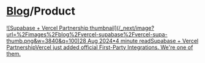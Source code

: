 # [Blog](/blog)/Product

[![Supabase + Vercel Partnership
thumbnail](/_next/image?url=%2Fimages%2Fblog%2Fvercel-supabase%2Fvercel-supa-
thumb.png&w=3840&q=100)28 Aug 2024•4 minute readSupabase + Vercel
PartnershipVercel just added official First-Party Integrations. We're one of
them.](/blog/supabase-vercel-partnership)

